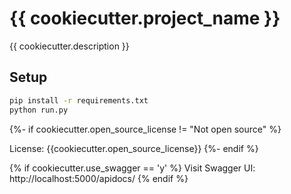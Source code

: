 # {{ cookiecutter.project_name }}

{{ cookiecutter.description }}

## Setup

```bash
pip install -r requirements.txt
python run.py
```

{%- if cookiecutter.open_source_license != "Not open source" %}

License: {{cookiecutter.open_source_license}}
{%- endif %}

{% if cookiecutter.use_swagger == 'y' %}
Visit Swagger UI: http://localhost:5000/apidocs/
{% endif %}